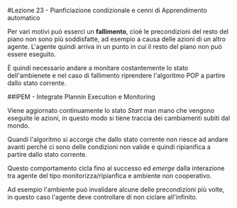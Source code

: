 #Lezione 23 - Pianficiazione condizionale e cenni di Apprendimento automatico

Per vari motivi può esserci un **fallimento**, cioè le precondizioni del resto del piano non sono più soddisfatte, ad esempio a causa delle azioni di un altro agente.
L'agente quindi arriva in un punto in cui il resto del piano non può essere eseguito.

È quindi necessario andare a monitare costantemente lo stato dell'ambienete e nel caso di fallimento riprendere l'algoritmo POP a partire dallo stato corrente.

##IPEM - Integrate Plannin Execution e Monitoring

Viene aggiornato continuamente lo stato _Start_ man mano che vengono eseguite le azioni, in questo modo si tiene traccia dei cambiamenti subiti dal mondo.

Quandi l'algoritmo si accorge che dallo stato corrente non riesce ad andare avanti perché ci sono delle condizioni non valide e quindi ripianifica a partire dallo stato corrente.

Questo comportamento cicla fino al successo ed _emerge_ dalla interazione tra agente del tipo monitorizza/ripianfica e ambiente non cooperativo.

Ad esempio l'ambiente può invalidare alcune delle precondizioni più volte, in questo caso l'agente deve controllare di non ciclare all'infinito.
